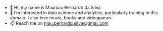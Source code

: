 - 👋 Hi, my name is Mauricio Bernardo da Silva
- 👀 I’m interested in data science and analytics, particularly training in this domain. I also love music, books and videogames.
- 📫 Reach me on mau.bernardo.silva@gmail.com
